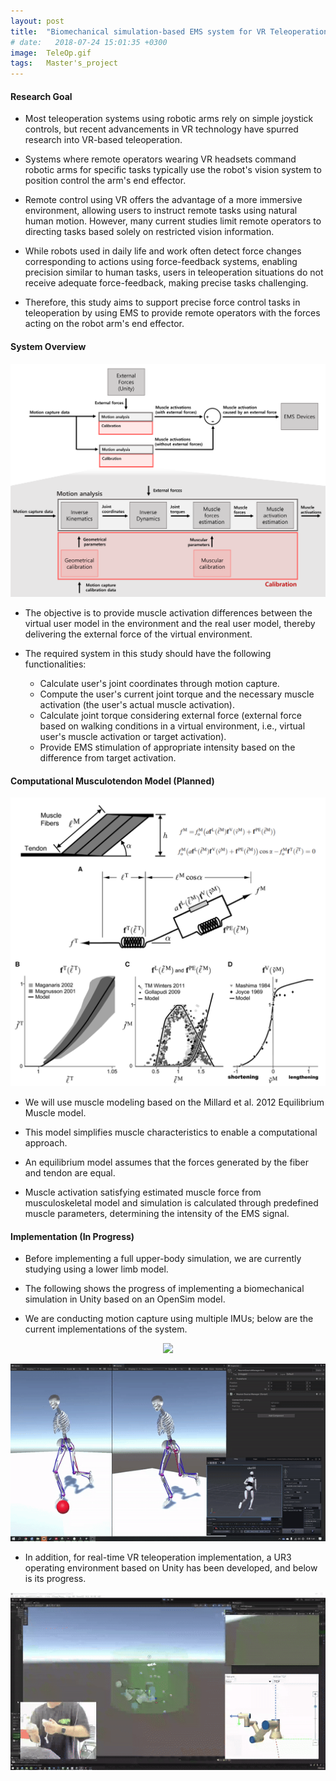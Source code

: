 ```yaml
---
layout: post
title:  "Biomechanical simulation-based EMS system for VR Teleoperation [Ongoing project]"
# date:   2018-07-24 15:01:35 +0300
image:  TeleOp.gif
tags:   Master's_project
---
```


#### Research Goal

* Most teleoperation systems using robotic arms rely on simple joystick controls, but recent advancements in VR technology have spurred research into VR-based teleoperation.

* Systems where remote operators wearing VR headsets command robotic arms for specific tasks typically use the robot's vision system to position control the arm's end effector.

* Remote control using VR offers the advantage of a more immersive environment, allowing users to instruct remote tasks using natural human motion. However, many current studies limit remote operators to directing tasks based solely on restricted vision information.

* While robots used in daily life and work often detect force changes corresponding to actions using force-feedback systems, enabling precision similar to human tasks, users in teleoperation situations do not receive adequate force-feedback, making precise tasks challenging.

* Therefore, this study aims to support precise force control tasks in teleoperation by using EMS to provide remote operators with the forces acting on the robot arm's end effector.


#### System Overview

![overview](/images/TeleOPoverview.png)

* The objective is to provide muscle activation differences between the virtual user model in the environment and the real user model, thereby delivering the external force of the virtual environment.

* The required system in this study should have the following functionalities:

    * Calculate user's joint coordinates through motion capture.
    * Compute the user's current joint torque and the necessary muscle activation (the user's actual muscle activation).
    * Calculate joint torque considering external force (external force based on walking conditions in a virtual environment, i.e., virtual user's muscle activation or target activation).
    * Provide EMS stimulation of appropriate intensity based on the difference from target activation.



#### Computational Musculotendon Model (Planned)

<p align="center">
  <img src="/images/MuscleModel.png">
</p>

* We will use muscle modeling based on the Millard et al. 2012 Equilibrium Muscle model.

* This model simplifies muscle characteristics to enable a computational approach.

* An equilibrium model assumes that the forces generated by the fiber and tendon are equal.

* Muscle activation satisfying estimated muscle force from musculoskeletal model and simulation is calculated through predefined muscle parameters, determining the intensity of the EMS signal.

#### Implementation (In Progress)

* Before implementing a full upper-body simulation, we are currently studying using a lower limb model.

* The following shows the progress of implementing a biomechanical simulation in Unity based on an OpenSim model.

* We are conducting motion capture using multiple IMUs; below are the current implementations of the system.

<p align="center">
  <img src="/images/Biosim1.gif">
</p>
<p align="center">
  <img src="/images/Biosim2.gif">
</p>

* In addition, for real-time VR teleoperation implementation, a UR3 operating environment based on Unity has been developed, and below is its progress.

<p align="center">
  <img src="/images/TeleOp.gif">
</p>